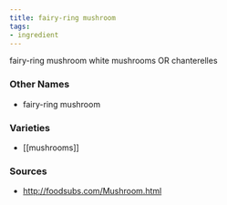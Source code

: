```yaml
---
title: fairy-ring mushroom
tags:
- ingredient
---
```

fairy-ring mushroom white mushrooms OR chanterelles

### Other Names

* fairy-ring mushroom

### Varieties

* [[mushrooms]]

### Sources
* http://foodsubs.com/Mushroom.html
